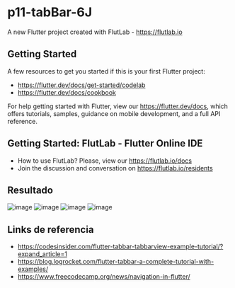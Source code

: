 # p11-tabBar-6J

A new Flutter project created with FlutLab - https://flutlab.io

## Getting Started

A few resources to get you started if this is your first Flutter project:

- https://flutter.dev/docs/get-started/codelab
- https://flutter.dev/docs/cookbook

For help getting started with Flutter, view our
https://flutter.dev/docs, which offers tutorials,
samples, guidance on mobile development, and a full API reference.

## Getting Started: FlutLab - Flutter Online IDE

- How to use FlutLab? Please, view our https://flutlab.io/docs
- Join the discussion and conversation on https://flutlab.io/residents

## Resultado
![image](https://github.com/aecortega/p11-TabBar-6J/assets/143548446/298f2227-a1f9-4b05-b0fa-018e7a246e2a)
![image](https://github.com/aecortega/p11-TabBar-6J/assets/143548446/f473bb18-a6b9-4b9d-9f77-02d5f8b78b81)
![image](https://github.com/aecortega/p11-TabBar-6J/assets/143548446/a4b373ff-2dae-4816-a134-65f800ea0484)
![image](https://github.com/aecortega/p11-TabBar-6J/assets/143548446/49c8dfe7-fbde-4404-82b2-a45dfb2f703c)

## Links de referencia
- https://codesinsider.com/flutter-tabbar-tabbarview-example-tutorial/?expand_article=1
- https://blog.logrocket.com/flutter-tabbar-a-complete-tutorial-with-examples/
- https://www.freecodecamp.org/news/navigation-in-flutter/


